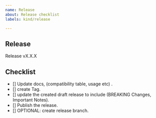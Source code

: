 ```yaml
---
name: Release
about: Release checklist
labels: kind/release

---
```


## Release

Release vX.X.X

## Checklist

- [] Update docs, (compatibility table, usage etc) .
- [] create Tag.
- [] update the created draft release to include (BREAKING Changes, Important Notes).
- [] Publish the release.
- [] OPTIONAL: create release branch.
 
